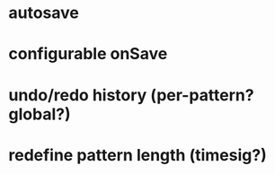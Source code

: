 # autosave
# configurable onSave
# undo/redo history (per-pattern? global?)
# redefine pattern length (timesig?)